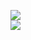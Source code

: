 [![](https://img.shields.io/badge/Made%20With-Github%20Spray-lightgrey.svg?style=for-the-badge&logo=github)](https://github.com/Annihil/github-spray#3936)  
[![](https://i.imgur.com/2DrTn0Z.gif)](https://github.com/Annihil/github-spray)